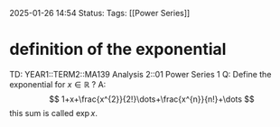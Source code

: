 2025-01-26 14:54
Status: 
Tags: [[Power Series]]
# definition of the exponential

TD: YEAR1::TERM2::MA139 Analysis 2::01 Power Series 1
Q: Define the exponential for $x \in \mathbb{R}$
?
A:$$
1+x+\frac{x^{2}}{2!}\dots+\frac{x^{n}}{n!}+\dots
$$this sum is called $\exp x$.
<!--ID: 1738168359455-->
